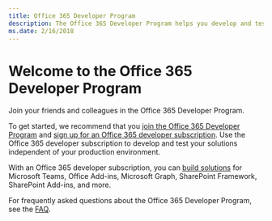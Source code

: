```yaml
---
title: Office 365 Developer Program
description: The Office 365 Developer Program helps you develop and test Office 365 solutions
ms.date: 2/16/2018
---
```


# Welcome to the Office 365 Developer Program

Join your friends and colleagues in the Office 365 Developer Program.

To get started, we recommend that you [join the Office 365 Developer Program](https://aka.ms/devprogram) and [sign up for an Office 365 developer subscription](office-365-developer-program-get-started.md). Use the Office 365 developer subscription to develop and test your solutions independent of your production environment.

With an Office 365 developer subscription, you can [build solutions](office-365-developer-subscription-options.md) for Microsoft Teams, Office Add-ins, Microsoft Graph, SharePoint Framework, SharePoint Add-ins, and more.

For frequently asked questions about the Office 365 Developer Program, see the [FAQ](office-365-developer-program-faq.md).